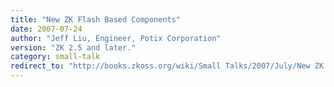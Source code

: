 ```yaml
---
title: "New ZK Flash Based Components"
date: 2007-07-24
author: "Jeff Liu, Engineer, Potix Corporation"
version: "ZK 2.5 and later."
category: small-talk
redirect_to: "http://books.zkoss.org/wiki/Small Talks/2007/July/New ZK Flash Based Components"
---
```

